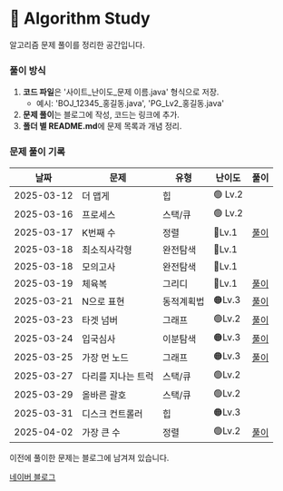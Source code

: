 # 📌 Algorithm Study

알고리즘 문제 풀이를 정리한 공간입니다.



### 풀이 방식
1. **코드 파일**은 '사이트_난이도_문제 이름.java' 형식으로 저장.
    - 예시: 'BOJ_12345_홍길동.java', 'PG_Lv2_홍길동.java'
2. **문제 풀이**는 블로그에 작성, 코드는 링크에 추가.
3. **폴더 별 README.md**에 문제 목록과 개념 정리.

### 문제 풀이 기록

| 날짜         | 문제       | 유형    | 난이도    | 풀이                                                |
|------------|----------|-------|--------|---------------------------------------------------|
| 2025-03-12 | 더 맵게     | 힙     | 🟢 Lv.2 |                                                   |
| 2025-03-16 | 프로세스     | 스택/큐  | 🟢 Lv.2 |                                                   |
| 2025-03-17 | K번째 수    | 정렬    | 🔵Lv.1 | [풀이](https://blog.naver.com/gamakk2/223799781209) |
| 2025-03-18 | 최소직사각형   | 완전탐색  | 🔵Lv.1 |                                                   |
| 2025-03-18 | 모의고사     | 완전탐색  | 🔵Lv.1 |                                                   |
| 2025-03-19 | 체육복      | 그리디   | 🔵Lv.1 | [풀이](https://blog.naver.com/gamakk2/223802861543) |
| 2025-03-21 | N으로 표현   | 동적계획법 | 🟠Lv.3 | [풀이](https://blog.naver.com/gamakk2/223805073009) |
| 2025-03-23 | 타겟 넘버    | 그래프   | 🟢Lv.2 | [풀이](https://blog.naver.com/gamakk2/223806408314) |
| 2025-03-24 | 입국심사     | 이분탐색  | 🟠Lv.3 | [풀이](https://blog.naver.com/gamakk2/223808371758) |
| 2025-03-25 | 가장 먼 노드  | 그래프   | 🟠Lv.3 | [풀이](https://blog.naver.com/gamakk2/223809854243) |
| 2025-03-27 | 다리를 지나는 트럭 | 스택/큐  | 🟢Lv.2 |                                                   |
| 2025-03-29 | 올바른 괄호   | 스택/큐  | 🟢Lv.2 |                                                   |
| 2025-03-31 | 디스크 컨트롤러 | 힙     | 🟠Lv.3 |                                                   |
| 2025-04-02 | 가장 큰 수 | 정렬 | 🟢Lv.2 | [풀이](https://blog.naver.com/gamakk2/223819506024) |

이전에 풀이한 문제는 블로그에 남겨져 있습니다.

[네이버 블로그](https://blog.naver.com/gamakk2/223793678530)
